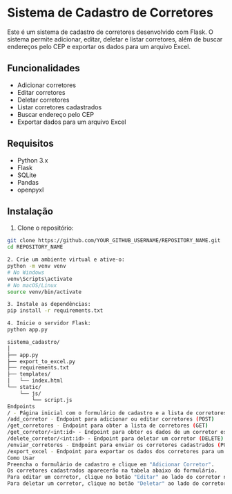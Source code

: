 # Sistema de Cadastro de Corretores

Este é um sistema de cadastro de corretores desenvolvido com Flask. O sistema permite adicionar, editar, deletar e listar corretores, além de buscar endereços pelo CEP e exportar os dados para um arquivo Excel.

## Funcionalidades

- Adicionar corretores
- Editar corretores
- Deletar corretores
- Listar corretores cadastrados
- Buscar endereço pelo CEP
- Exportar dados para um arquivo Excel

## Requisitos

- Python 3.x
- Flask
- SQLite
- Pandas
- openpyxl

## Instalação

1. Clone o repositório:

```sh
git clone https://github.com/YOUR_GITHUB_USERNAME/REPOSITORY_NAME.git
cd REPOSITORY_NAME

2. Crie um ambiente virtual e ative-o:
python -m venv venv
# No Windows
venv\Scripts\activate
# No macOS/Linux
source venv/bin/activate

3. Instale as dependências:
pip install -r requirements.txt

4. Inicie o servidor Flask:
python app.py

sistema_cadastro/
│
├── app.py
├── export_to_excel.py
├── requirements.txt
├── templates/
│   └── index.html
└── static/
    └── js/
        └── script.js
Endpoints
/ - Página inicial com o formulário de cadastro e a lista de corretores
/add_corretor - Endpoint para adicionar ou editar corretores (POST)
/get_corretores - Endpoint para obter a lista de corretores (GET)
/get_corretor/<int:id> - Endpoint para obter os dados de um corretor específico (GET)
/delete_corretor/<int:id> - Endpoint para deletar um corretor (DELETE)
/enviar_corretores - Endpoint para enviar os corretores cadastrados (POST)
/export_excel - Endpoint para exportar os dados dos corretores para um arquivo Excel (POST)
Como Usar
Preencha o formulário de cadastro e clique em "Adicionar Corretor".
Os corretores cadastrados aparecerão na tabela abaixo do formulário.
Para editar um corretor, clique no botão "Editar" ao lado do corretor na tabela.
Para deletar um corretor, clique no botão "Deletar" ao lado do corretor na tabela.